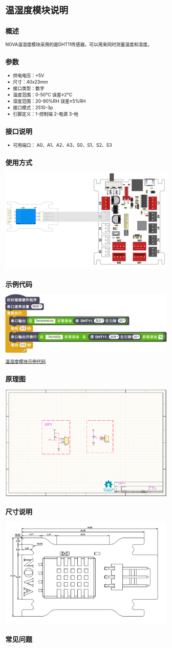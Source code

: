 # 温湿度模块说明

## 概述
NOVA温湿度模块采用的是DHT11传感器，可以用来同时测量温度和湿度。

## 参数
- 供电电压：+5V
- 尺寸：40x23mm
- 接口类型：数字
- 温度范围：0-50℃ 误差±2℃
- 湿度范围：20-90%RH 误差±5%RH
- 接口模式：2510-3p
- 引脚定义：1-控制端 2-电源 3-地

## 接口说明
- 可用端口： A0、A1、A2、A3、S0、S1、S2、S3

## 使用方式
![](./images/63.png)

## 示例代码
![](./images/64.png)

[温湿度模块示例代码](http://www.haohaodada.com/show.php?id=950150)

## 原理图
![](./images/132.png)

## 尺寸说明
![](./images/133.png)

## 常见问题
